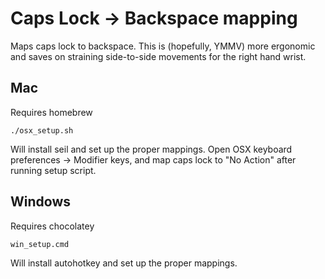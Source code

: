 Caps Lock -> Backspace mapping
==============================

Maps caps lock to backspace. This is (hopefully, YMMV) more ergonomic and saves on straining side-to-side movements for the right hand wrist.

Mac
---

Requires homebrew

    ./osx_setup.sh

Will install seil and set up the proper mappings. Open OSX keyboard preferences -> Modifier keys, and map caps lock to "No Action" after running setup script.

Windows
-------

Requires chocolatey

    win_setup.cmd

Will install autohotkey and set up the proper mappings.
